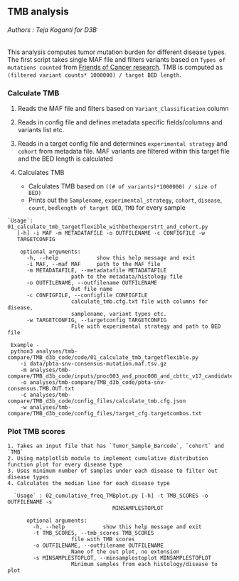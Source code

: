 ## TMB analysis

###### Authors : Teja Koganti for D3B

This analysis computes tumor mutation burden for different disease types.
The first script takes single MAF file and filters variants based on `Types of mutations counted` from [Friends of Cancer research](https://jitc.bmj.com/content/8/1/e000147#DC1). 
TMB is computed as `(filtered variant counts* 1000000) / target BED length`.

### Calculate TMB
  1. Reads the MAF file and filters based on `Variant_Classification` column

  2. Reads in config file and defines metadata specific fields/columns and variants list etc.

  3. Reads in a target config file and determines `experimental strategy` and `cohort` from metadata file. 
  MAF variants  are filtered within this target file and the BED length is calculated

  4. Calculates TMB
      - Calculates TMB based on `((# of variants)*1000000) / size of BED)`
      - Prints out the `Samplename`, `experimental_strategy`, `cohort`, `disease`, `count`, `bedlength of target BED`, `TMB` for every sample

    `Usage`: 01_calculate_tmb_targetflexible_withbothexperstrt_and_cohort.py
       [-h] -i MAF -m METADATAFILE -o OUTFILENAME -c CONFIGFILE -w
       TARGETCONFIG

        optional arguments:
          -h, --help            show this help message and exit
          -i MAF, --maf MAF     path to the MAF file
          -m METADATAFILE, --metadatafile METADATAFILE
                        path to the metadata/histology file
          -o OUTFILENAME, --outfilename OUTFILENAME
                        Out file name
          -c CONFIGFILE, --configfile CONFIGFILE
                        calculate_tmb.cfg.txt file with columns for disease,
                        samplename, variant types etc.
          -w TARGETCONFIG, --targetconfig TARGETCONFIG
                        File with experimental strategy and path to BED file

     Example -
     python3 analyses/tmb-compare/TMB_d3b_code/code/01_calculate_tmb_targetflexible.py  
        -i data/pbta-snv-consensus-mutation.maf.tsv.gz
        -m analyses/tmb-compare/TMB_d3b_code/inputs/pnoc003_and_pnoc008_and_cbttc_v17_candidate.tsv
        -o analyses/tmb-compare/TMB_d3b_code/pbta-snv-consensus.TMB.OUT.txt
        -c analyses/tmb-compare/TMB_d3b_code/config_files/calculate_tmb.cfg.json  
        -w analyses/tmb-compare/TMB_d3b_code/config_files/target_cfg.targetcombos.txt 

### Plot TMB scores

    1. Takes an input file that has `Tumor_Sample_Barcode`, `cohort` and `TMB`
    2. Using matplotlib module to implement cumulative distribution function plot for every disease type
    3. Uses minimum number of samples under each disease to filter out disease types  
    4. Calculates the median line for each disease type

      `Usage` : 02_cumulative_freq_TMBplot.py [-h] -t TMB_SCORES -o OUTFILENAME -s
                                     MINSAMPLESTOPLOT

          optional arguments:
            -h, --help            show this help message and exit
            -t TMB_SCORES, --tmb_scores TMB_SCORES
                        file with TMB scores
            -o OUTFILENAME, --outfilename OUTFILENAME
                        Name of the out plot, no extension
            -s MINSAMPLESTOPLOT, --minsamplestoplot MINSAMPLESTOPLOT
                        Minimum samples from each histology/disease to plot
